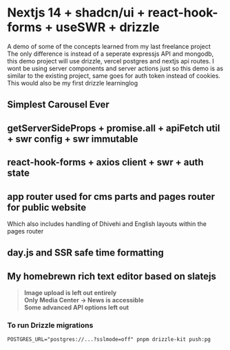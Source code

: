 # Nextjs 14 + shadcn/ui + react-hook-forms + useSWR + drizzle

A demo of some of the concepts learned from my last freelance project  
The only difference is instead of a seperate expressjs API and mongodb, this demo project will use drizzle, vercel
postgres and nextjs api routes. I wont be using server components and server actions just so this demo is as similar
to the existing project, same goes for auth token instead of cookies. This would also be my first drizzle learninglog

## Simplest Carousel Ever

## getServerSideProps + promise.all + apiFetch util + swr config + swr immutable

## react-hook-forms + axios client + swr + auth state

## app router used for cms parts and pages router for public website

Which also includes handling of Dhivehi and English layouts within the pages router

## day.js and SSR safe time formatting

## My homebrewn rich text editor based on slatejs

> **Image upload is left out entirely**  
> **Only Media Center -> News is accessible**  
> **Some advanced API options left out**

### To run Drizzle migrations

`POSTGRES_URL="postgres://...?sslmode=off" pnpm drizzle-kit push:pg`
